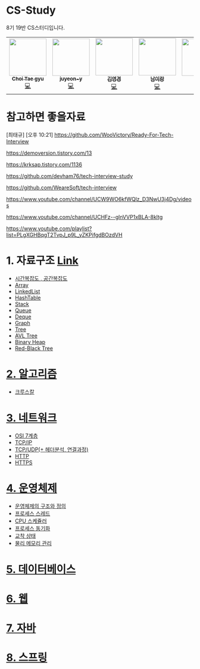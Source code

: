 # CS-Study

8기 19반 CS스터디입니다.

<!-- ALL-CONTRIBUTORS-LIST:START - Do not remove or modify this section -->
<!-- prettier-ignore-start -->
<!-- markdownlint-disable -->
<table>
  <tr>
    <td align="center"><a href="https://github.com/suker80"><img src="https://avatars.githubusercontent.com/u/39821474?v=4?s=100" width="100px;" alt=""/><br /><sub><b>Choi Tae gyu </b></sub></a><br /><a href="https://github.com/ssafy8th-cs-study/CS-Study/commits?author=suker80" title="Code">💻</a></td>
    <td align="center"><a href="https://github.com/juyeon-y"><img src="https://avatars.githubusercontent.com/u/52191425?v=4?s=100" width="100px;" alt=""/><br /><sub><b>juyeon-y</b></sub></a><br /><a href="https://github.com/ssafy8th-cs-study/CS-Study/commits?author=juyeon-y" title="Code">💻</a></td>
    <td align="center"><a href="https://github.com/hubhubhub98"><img src="https://avatars.githubusercontent.com/u/54929520?v=4?s=100" width="100px;" alt=""/><br /><sub><b>김영경</b></sub></a><br /><a href="https://github.com/ssafy8th-cs-study/CS-Study/commits?author=hubhubhub98" title="Code">💻</a></td>
    <td align="center"><a href="https://github.com/irang6v6"><img src="https://avatars.githubusercontent.com/u/42470768?v=4?s=100" width="100px;" alt=""/><br /><sub><b>남이랑</b></sub></a><br /><a href="https://github.com/ssafy8th-cs-study/CS-Study/commits?author=irang6v6" title="Code">💻</a></td>
    <td align="center"><a href="https://github.com/bora2292"><img src="https://avatars.githubusercontent.com/u/110080343?v=4?s=100" width="100px;" alt=""/><br /><sub><b>bora</b></sub></a><br /><a href="https://github.com/ssafy8th-cs-study/CS-Study/commits?author=bora2292" title="Code">💻</a></td>
  </tr>
</table>

<!-- markdownlint-restore -->
<!-- prettier-ignore-end -->

<!-- ALL-CONTRIBUTORS-LIST:END -->

# 참고하면 좋을자료

[최태규] [오후 10:21] https://github.com/WooVictory/Ready-For-Tech-Interview

https://demoversion.tistory.com/13

https://krksap.tistory.com/1136

https://github.com/devham76/tech-interview-study

https://github.com/WeareSoft/tech-interview

https://www.youtube.com/channel/UCW9WO6kfWQlz_D3NwU3j4Dg/videos

https://www.youtube.com/channel/UCHFz--glnVVP1xBLA-8kltg

https://www.youtube.com/playlist?list=PLgXGHBqgT2TvpJ_p9L_yZKPifgdBOzdVH

# 1. 자료구조 [Link](./content/자료구조.md)

- [시간복잡도 , 공간복잡도](./content/자료구조/시간복잡도,공간복잡도.md)
- [Array](./content/자료구조/Array.md)
- [LinkedList](./content/자료구조/LinkedList.md)
- [HashTable](./content/자료구조/HashTable.md)
- [Stack](./content/자료구조/Stack.md)
- [Queue](./content/자료구조/Queue.md)
- [Deque](./content/자료구조/Deque.md)
- [Graph](./content/자료구조/Graph.md)
- [Tree](./content/자료구조/Tree.md)
- [AVL Tree](./content/자료구조/AVLTree.md)
- [Binary Heap](./content/자료구조/BinaryHeap.md)
- [Red-Black Tree](./content/자료구조/RedBlackTree.md)

# [2. 알고리즘](./content/알고리즘.md)

- [크루스칼](./content/알고리즘/Kruskal.md)

# [3. 네트워크](./content/네트워크.md)

- [OSI 7계층](./content/네트워크/OSI_7계층.md)
- [TCP/IP](./content/네트워크/TCP_IP.md)
- [TCP/UDP(+ 헤더분석, 연결과정)](./content/네트워크/TCP_UDP.md)
- [HTTP](./content/네트워크/HTTP.md)
- [HTTPS](./content/네트워크/HTTPS.md)

# [4. 운영체제](./content/운영체제.md)

- [운영체제의 구조와 정의](./content/운영체제/운영체제의_구조와_정의.md)
- [프로세스 스레드](./content/운영체제/프로세스_스레드.md)
- [CPU 스케쥴러](./content/운영체제/CPU_스케쥴러.md)
- [프로세스 동기화](./content/운영체제/프로세스_동기화.md)
- [교착 상태](./content/운영체제/교착상태.md)
- [물리 메모리 관리](./content/운영체제/물리_메모리_관리.md)

# [5. 데이터베이스](./content/데이터베이스.md)

# [6. 웹](./content/웹.md)

# [7. 자바](./content/자바.md)

# [8. 스프링](./content/스프링.md)
